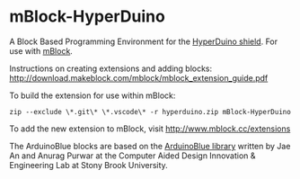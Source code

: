 # mBlock-HyperDuino

A Block Based Programming Environment for the [HyperDuino shield](http://hyperduino.com). For use with [mBlock](http://www.mblock.cc).

Instructions on creating extensions and adding blocks: http://download.makeblock.com/mblock/mblock_extension_guide.pdf

To build the extension for use within mBlock:

    zip --exclude \*.git\* \*.vscode\* -r hyperduino.zip mBlock-HyperDuino

To add the new extension to mBlock, visit http://www.mblock.cc/extensions

The ArduinoBlue blocks are based on the [ArduinoBlue library](https://sites.google.com/stonybrook.edu/arduinoble/) written by Jae An and Anurag Purwar at the Computer Aided Design Innovation & Engineering Lab at Stony Brook University.
